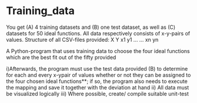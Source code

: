 # Training_data
You get (A) 4 training datasets and (B) one test dataset, as well as (C) datasets for 50 ideal functions. All data respectively consists of x-y-pairs of values. 
Structure of all CSV-files provided:
X Y
x1 y1
... ...
xn yn

A Python-program that uses training data to choose the four ideal functions which are the
best fit out of the fifty provided

i)Afterwards, the program must use the test data provided (B) to determine for each and every x-ypair of values whether or not they can be assigned to the four chosen ideal functions**; if so, the
program also needs to execute the mapping and save it together with the deviation at hand
ii) All data must be visualized logically
iii) Where possible, create/ compile suitable unit-test
